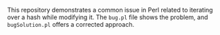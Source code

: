 This repository demonstrates a common issue in Perl related to iterating over a hash while modifying it.  The `bug.pl` file shows the problem, and `bugSolution.pl` offers a corrected approach.